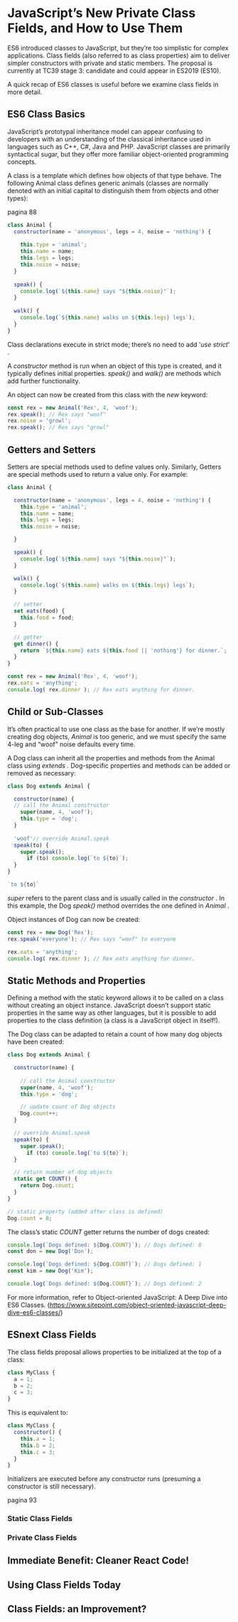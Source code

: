# JavaScript’s New Private Class Fields, and How to Use Them

ES6 introduced classes to JavaScript, but they’re too simplistic for complex
applications. Class fields (also referred to as class properties) aim to deliver
simpler constructors with private and static members. The proposal is
currently at TC39 stage 3: candidate and could appear in ES2019 (ES10).

A quick recap of ES6 classes is useful before we examine class fields in more
detail.

## ES6 Class Basics

JavaScript’s prototypal inheritance model can appear confusing to developers
with an understanding of the classical inheritance used in languages such as
C++, C#, Java and PHP. JavaScript classes are primarily syntactical sugar, but
they offer more familiar object-oriented programming concepts.

A class is a template which defines how objects of that type behave. The
following Animal class defines generic animals (classes are normally denoted
with an initial capital to distinguish them from objects and other types):

pagina 88

```javascript
class Animal {
  constructor(name = 'anonymous', legs = 4, noise = 'nothing') {
  
    this.type = 'animal';
    this.name = name;
    this.legs = legs;
    this.noise = noise;
  }
  
  speak() {
    console.log(`${this.name} says "${this.noise}"`);
  }
  
  walk() {
    console.log(`${this.name} walks on ${this.legs} legs`);
  }
}
```

Class declarations execute in strict mode; there’s no need to add '_use strict_' .

A _constructor_ method is run when an object of this type is created, and it
typically defines initial properties. _speak()_ and _walk()_ are methods which add
further functionality.

An object can now be created from this class with the _new_ keyword:


```javascript
const rex = new Animal('Rex', 4, 'woof');
rex.speak(); // Rex says "woof"
rex.noise = 'growl';
rex.speak(); // Rex says "growl"
```

## Getters and Setters

Setters are special methods used to define values only. Similarly, Getters are
special methods used to return a value only. For example:

```javascript
class Animal {

  constructor(name = 'anonymous', legs = 4, noise = 'nothing') {
    this.type = 'animal';
    this.name = name;
    this.legs = legs;
    this.noise = noise;

  }

  speak() {
    console.log(`${this.name} says "${this.noise}"`);
  }

  walk() {
    console.log(`${this.name} walks on ${this.legs} legs`);
  }

  // setter
  set eats(food) {
    this.food = food;
  }

  // getter
  get dinner() {
    return `${this.name} eats ${this.food || 'nothing'} for dinner.`;
  }
}

const rex = new Animal('Rex', 4, 'woof');
rex.eats = 'anything';
console.log( rex.dinner ); // Rex eats anything for dinner.
```

## Child or Sub-Classes

It’s often practical to use one class as the base for another. If we’re mostly
creating dog objects, _Animal_ is too generic, and we must specify the same 4-leg
and “woof” noise defaults every time.

A Dog class can inherit all the properties and methods from the Animal class
using _extends_ . Dog-specific properties and methods can be added or removed
as necessary:

```javascript
class Dog extends Animal {

  constructor(name) {
  // call the Animal constructor
    super(name, 4, 'woof');
    this.type = 'dog';
  }
  
  'woof'// override Animal.speak
  speak(to) {
    super.speak();
      if (to) console.log(`to ${to}`);
  }
}

`to ${to}`
```

_super_ refers to the parent class and is usually called in the _constructor_ . In this
example, the Dog _speak()_ method overrides the one defined in _Animal_ .

Object instances of Dog can now be created:

```javascript
const rex = new Dog('Rex');
rex.speak('everyone'); // Rex says "woof" to everyone

rex.eats = 'anything';
console.log( rex.dinner ); // Rex eats anything for dinner.
```

## Static Methods and Properties

Defining a method with the static keyword allows it to be called on a class
without creating an object instance. JavaScript doesn’t support static properties
in the same way as other languages, but it is possible to add properties to the
class definition (a class is a JavaScript object in itself!).

The Dog class can be adapted to retain a count of how many dog objects have
been created:

```javascript
class Dog extends Animal {

  constructor(name) {
  
    // call the Animal constructor
    super(name, 4, 'woof');
    this.type = 'dog';

    // update count of Dog objects
    Dog.count++;
  }

  // override Animal.speak
  speak(to) {
    super.speak();
      if (to) console.log(`to ${to}`);
  }

  // return number of dog objects
  static get COUNT() {
    return Dog.count;
  }
}

// static property (added after class is defined)
Dog.count = 0;
```

The class’s static _COUNT_ getter returns the number of dogs created:

```javascript
console.log(`Dogs defined: ${Dog.COUNT}`); // Dogs defined: 0
const don = new Dog('Don');

console.log(`Dogs defined: ${Dog.COUNT}`); // Dogs defined: 1
const kim = new Dog('Kim');

console.log(`Dogs defined: ${Dog.COUNT}`); // Dogs defined: 2
```

For more information, refer to Object-oriented JavaScript: A Deep Dive into ES6
Classes. (https://www.sitepoint.com/object-oriented-javascript-deep-dive-es6-classes/)


## ESnext Class Fields

The class fields proposal allows properties to be initialized at the top of a class:

```javascript
class MyClass {
  a = 1;
  b = 2;
  c = 3;
}
```
This is equivalent to:

```javascript
class MyClass {
  constructor() {
    this.a = 1;
    this.b = 2;
    this.c = 3;
  }
}
```

Initializers are executed before any constructor runs (presuming a constructor is
still necessary).

pagina 93

### Static Class Fields

### Private Class Fields

## Immediate Benefit: Cleaner React Code!

## Using Class Fields Today

## Class Fields: an Improvement?
